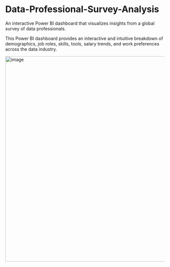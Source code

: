 # Data-Professional-Survey-Analysis
An interactive Power BI dashboard that visualizes insights from a global survey of data professionals.


This Power BI dashboard provides an interactive and intuitive breakdown of demographics, job roles, skills, tools, salary trends, and work preferences across the data industry.


<img width="651" alt="image" src="https://github.com/user-attachments/assets/8860252e-dfd8-4cba-9943-8b851ccbd38d" />

